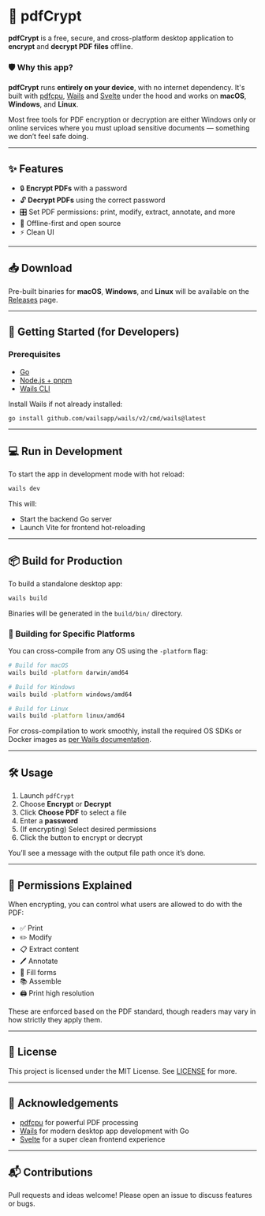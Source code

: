 # 📄 pdfCrypt

**pdfCrypt** is a free, secure, and cross-platform desktop application to **encrypt** and **decrypt PDF files** offline.

### 🛡️ Why this app?

**pdfCrypt** runs **entirely on your device**, with no internet dependency. It's built with [pdfcpu](https://github.com/pdfcpu/pdfcpu), [Wails](https://wails.io) and [Svelte](https://svelte.dev) under the hood and works on **macOS**, **Windows**, and **Linux**.

Most free tools for PDF encryption or decryption are either Windows only or online services where you must upload sensitive documents — something we don’t feel safe doing.

---

## ✨ Features

- 🔒 **Encrypt PDFs** with a password
- 🔓 **Decrypt PDFs** using the correct password
- 🎛️ Set PDF permissions: print, modify, extract, annotate, and more
- 💯 Offline-first and open source
- ⚡ Clean UI

---

## 📥 Download

Pre-built binaries for **macOS**, **Windows**, and **Linux** will be available on the [Releases](https://github.com/ashwinammanagi/pdfCrypt/releases) page.

---

## 🚀 Getting Started (for Developers)

### Prerequisites

- [Go](https://go.dev/doc/install)
- [Node.js + pnpm](https://pnpm.io/)
- [Wails CLI](https://wails.io/docs/gettingstarted/installation)

Install Wails if not already installed:

```bash
go install github.com/wailsapp/wails/v2/cmd/wails@latest
```

---

## 💻 Run in Development

To start the app in development mode with hot reload:

```bash
wails dev
```

This will:

- Start the backend Go server
- Launch Vite for frontend hot-reloading

---

## 📦 Build for Production

To build a standalone desktop app:

```bash
wails build
```

Binaries will be generated in the `build/bin/` directory.

### 🔧 Building for Specific Platforms

You can cross-compile from any OS using the `-platform` flag:

```bash
# Build for macOS
wails build -platform darwin/amd64

# Build for Windows
wails build -platform windows/amd64

# Build for Linux
wails build -platform linux/amd64
```

For cross-compilation to work smoothly, install the required OS SDKs or Docker images as [per Wails documentation](https://wails.io/docs/guides/crossplatform).

---

## 🛠 Usage

1. Launch `pdfCrypt`
2. Choose **Encrypt** or **Decrypt**
3. Click **Choose PDF** to select a file
4. Enter a **password**
5. (If encrypting) Select desired permissions
6. Click the button to encrypt or decrypt

You’ll see a message with the output file path once it’s done.

---

## 🔐 Permissions Explained

When encrypting, you can control what users are allowed to do with the PDF:

- ✅ Print
- ✏️ Modify
- 📋 Extract content
- 🖊️ Annotate
- 📝 Fill forms
- 📚 Assemble
- 🖨️ Print high resolution

These are enforced based on the PDF standard, though readers may vary in how strictly they apply them.

---

## 📄 License

This project is licensed under the MIT License. See [LICENSE](./LICENSE) for more.

---

## 🙏 Acknowledgements

- [pdfcpu](https://github.com/pdfcpu/pdfcpu) for powerful PDF processing
- [Wails](https://wails.io) for modern desktop app development with Go
- [Svelte](https://svelte.dev) for a super clean frontend experience

---

## 📬 Contributions

Pull requests and ideas welcome! Please open an issue to discuss features or bugs.

